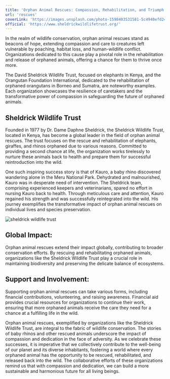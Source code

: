 ```yaml
---
title: 'Orphan Animal Rescues: Compassion, Rehabilitation, and Triumph'
url: 'rescues'
coverLink: 'https://images.unsplash.com/photo-1598403531581-5c4940efd249?w=600&auto=format&fit=crop&q=60&ixlib=rb-4.0.3&ixid=M3wxMjA3fDB8MHxzZWFyY2h8Mnx8c2hlbGRyaWNrfGVufDB8fDB8fHww'
official: 'https://www.sheldrickwildlifetrust.org/'
---
```


In the realm of wildlife conservation, orphan animal rescues stand as beacons of hope, extending compassion and care to creatures left vulnerable by poaching, habitat loss, and human-wildlife conflict. Organizations dedicated to this cause play a pivotal role in the rehabilitation and release of orphaned animals, offering a chance for them to thrive once more.

The David Sheldrick Wildlife Trust, focused on elephants in Kenya, and the Orangutan Foundation International, dedicated to the rehabilitation of orphaned orangutans in Borneo and Sumatra, are noteworthy examples. Each organization showcases the resilience of caretakers and the transformative power of compassion in safeguarding the future of orphaned animals.

## Sheldrick Wildlife Trust

Founded in 1977 by Dr. Dame Daphne Sheldrick, the Sheldrick Wildlife Trust, located in Kenya, has become a global leader in the field of orphan animal rescues. The trust focuses on the rescue and rehabilitation of elephants, giraffes, and rhinos orphaned due to various reasons. Committed to providing a second chance at life, the organization works tirelessly to nurture these animals back to health and prepare them for successful reintroduction into the wild.

One such inspiring success story is that of Kauro, a baby rhino discovered wandering alone in the Meru National Park. Dehydrated and malnourished, Kauro was in desperate need of intervention. The Sheldrick team, comprising experienced keepers and veterinarians, spared no effort in nursing Kauro back to health. Through meticulous care and attention, Kauro regained his strength and was successfully reintegrated into the wild. His journey exemplifies the transformative impact of orphan animal rescues on individual lives and species preservation.

![sheldrick wildlife trust](https://images.unsplash.com/photo-1702509416553-c0dc86bb173c?w=600&auto=format&fit=crop&q=60&ixlib=rb-4.0.3&ixid=M3wxMjA3fDB8MHxzZWFyY2h8NHx8c2hlbGRyaWNrJTIwd2lsZGxpZmV8ZW58MHx8MHx8fDA%3D)

## Global Impact:

Orphan animal rescues extend their impact globally, contributing to broader conservation efforts. By rescuing and rehabilitating orphaned animals, organizations like the Sheldrick Wildlife Trust play a crucial role in maintaining biodiversity and preserving the delicate balance of ecosystems.

## Support and Involvement:

Supporting orphan animal rescues can take various forms, including financial contributions, volunteering, and raising awareness. Financial aid provides crucial resources for organizations to continue their work, ensuring that more orphaned animals receive the care they need for a chance at a fulfilling life in the wild.

Orphan animal rescues, exemplified by organizations like the Sheldrick Wildlife Trust, are integral to the fabric of wildlife conservation. The stories of baby rhinos and other rescued animals underscore the impact of compassion and dedication in the face of adversity. As we celebrate these successes, it is imperative that we collectively contribute to the well-being of our planet and its diverse inhabitants, fostering a world where every orphaned animal has the opportunity to be rescued, rehabilitated, and released back into the wild. The collaborative efforts of these organizations remind us that with compassion and dedication, we can build a more sustainable and harmonious future for all living beings.
